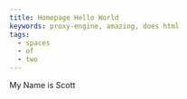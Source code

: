 ```yaml
---
title: Homepage Hello World
keywords: proxy-engine, amazing, does html
tags:
  - spaces
  - of
  - two
---
```


<hello>
</hello>
<hello-world>
</hello-world>
<hello-earth>
My Name is Scott
</hello-earth>
<hello-mars [awesome]="yes">
</hello-mars>
